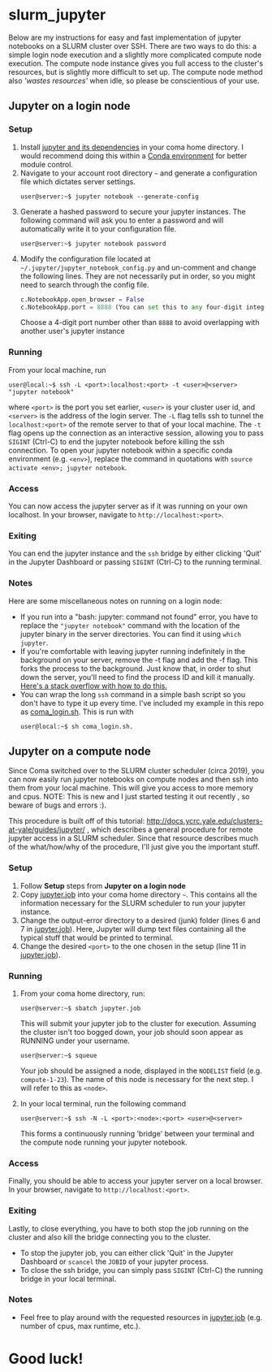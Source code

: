 # slurm_jupyter

Below are my instructions for easy and fast implementation of jupyter notebooks on a SLURM cluster over SSH. There are two ways to do this: a simple login node execution and a slightly more complicated compute node execution. The compute node instance gives you full access to the cluster's resources, but is slightly more difficult to set up. The compute node method also _'wastes resources'_ when idle, so please be conscientious of your use.

## Jupyter on a login node
### Setup
1. Install [jupyter and its dependencies](https://jupyter.org/install) in your coma home directory. I would recommend doing this within a [Conda environment](https://docs.conda.io/projects/conda/en/latest/user-guide/getting-started.html) for better module control. 
2. Navigate to your account root directory `~` and generate a configuration file which dictates server settings. 
    ```console
    user@server:~$ jupyter notebook --generate-config
    ```
3. Generate a hashed password to secure your jupyter instances. The following command will ask you to enter a password and will automatically write it to your configuration file.
    ```console
    user@server:~$ jupyter notebook password
    ```
4. Modify the configuration file located at `~/.jupyter/jupyter_notebook_config.py` and un-comment and change the following lines. They are not necessarily put in order, so you might need to search through the config file.
    ```python
    c.NotebookApp.open_browser = False
    c.NotebookApp.port = 8888 (You can set this to any four-digit integer)
    ```
    Choose a 4-digit port number other than `8888` to avoid overlapping with another user's jupyter instance

### Running
From your local machine, run 
```console
user@local:~$ ssh -L <port>:localhost:<port> -t <user>@<server> "jupyter notebook"
```

where  `<port>` is the port you set earlier, `<user>` is your cluster user id, and `<server>` is the address of the login server. The `-L` flag tells ssh to tunnel the `localhost:<port>` of the remote server to that of your local machine. The `-t` flag opens up the connection as an interactive session, allowing you to pass `SIGINT` (Ctrl-C) to end the jupyter notebook before killing the ssh connection. To open your jupyter notebook within a specific conda environment (e.g. `<env>`), replace the command in quotations with `source activate <env>; jupyter notebook`.


### Access
You can now access the jupyter server as if it was running on your own localhost. In your browser, navigate to ```http://localhost:<port>```.

### Exiting
You can end the jupyter instance and the `ssh` bridge by either clicking 'Quit' in the Jupyter Dashboard or passing `SIGINT` (Ctrl-C) to the running terminal.

### Notes
Here are some miscellaneous notes on running on a login node:
 * If you run into a "bash: jupyter: command not found" error, you have to replace the `"jupyter notebook"` command with the location of the jupyter binary in the server directories. You can find it using `which jupyter`.
 * If you're comfortable with leaving jupyter running indefinitely in the background on your server, remove the -t flag and add the -f flag. This forks the process to the background. Just know that, in order to shut down the server, you'll need to find the process ID and kill it manually. [Here's a stack overflow with how to do this.](https://stackoverflow.com/questions/9447226/how-to-close-this-ssh-tunnel)
 * You can wrap the long `ssh` command in a simple bash script so you don't have to type it up every time. I've included my example in this repo as [coma_login.sh](coma_login.sh). This is run with 
    ```console
    user@local:~$ sh coma_login.sh.
    ```

## Jupyter on a compute node
Since Coma switched over to the SLURM cluster scheduler (circa 2019), you can now easily run jupyter notebooks on compute nodes and then ssh into them from your local machine. This will give you access to more memory and cpus. NOTE: This is new and I just started testing it out recently , so beware of bugs and errors :).

This procedure is built off of this tutorial: http://docs.ycrc.yale.edu/clusters-at-yale/guides/jupyter/ , which describes a general procedure for remote jupyter access in a SLURM scheduler. Since that resource describes much of the what/how/why of the procedure, I'll just give you the important stuff.

### Setup
1. Follow __Setup__ steps from __Jupyter on a login node__
2. Copy [jupyter.job](jupyter.job) into your coma home directory `~`. This contains all the information necessary for the SLURM scheduler to run your jupyter instance.
3. Change the output-error directory to a desired (junk) folder (lines 6 and 7 in [jupyter.job](jupyter.job)).  Here, Jupyter will dump text files containing all the typical stuff that would be printed to terminal.
4. Change the desired `<port>` to the one chosen in the setup (line 11 in [jupyter.job](jupyter.job)).

### Running
1. From your coma home directory, run:
    ```console
    user@server:~$ sbatch jupyter.job
    ```
    This will submit your jupyter job to the cluster for execution. Assuming the cluster isn't too bogged down, your job should soon appear as RUNNING under your username.
    ```console
    user@server:~$ squeue
    ```
    Your job should be assigned a node, displayed in the `NODELIST` field (e.g. `compute-1-23`). The name of this node is necessary for the next step. I will refer to this as `<node>`.

2. In your local terminal, run the following command 
    ```console
    user@server:~$ ssh -N -L <port>:<node>:<port> <user>@<server>
    ```
    This forms a continuously running 'bridge' between your terminal and the compute node running your jupyter notebook. 
    
### Access
Finally, you should be able to access your jupyter server on a local browser. In your browser, navigate to ```http://localhost:<port>```.

### Exiting
Lastly, to close everything, you have to both stop the job running on the cluster and also kill the bridge connecting you to the cluster. 
* To stop the jupyter job, you can either click 'Quit' in the Jupyter Dashboard or `scancel` the `JOBID` of your jupyter process.
* To close the ssh bridge, you can simply pass `SIGINT` (Ctrl-C) the running bridge in your local terminal.

### Notes
* Feel free to play around with the requested resources in [jupyter.job](jupyter.job) (e.g. number of cpus, max runtime, etc.). 

# Good luck!

